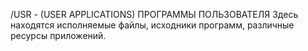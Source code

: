 /USR - (USER APPLICATIONS) ПРОГРАММЫ ПОЛЬЗОВАТЕЛЯ
Здесь находятся исполняемые файлы, исходники программ, различные ресурсы приложений.